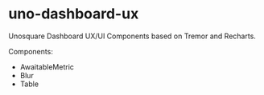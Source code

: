 # uno-dashboard-ux

Unosquare Dashboard UX/UI Components based on Tremor and Recharts.

Components:

* AwaitableMetric
* Blur
* Table
